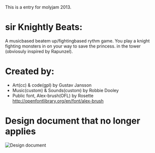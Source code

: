 This is a entry for molyjam 2013.

sir Knightly Beats:
====================

A musicbased beatem up/fightingbased rythm game. You play a knight fighting monsters in on your way to save the princess. in the tower (obviosuly inspired by Rapunzel).

Created by:
=============
* Art(cc) & code(gpl) by Gustav Jansson
* Music(custom) & Sounds(custom) by Robbie Dooley
* Public font, Alex-brush(OFL) by Rosette http://openfontlibrary.org/en/font/alex-brush

Design document that no longer applies
================

![Design document](http://i.imgur.com/kulgnFP.jpg)